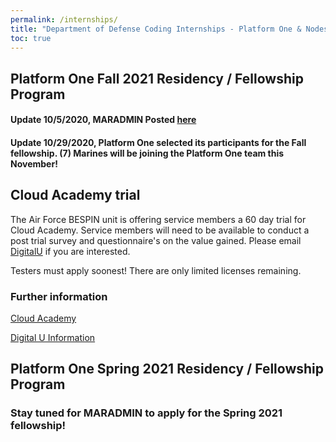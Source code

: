 ```yaml
---
permalink: /internships/
title: "Department of Defense Coding Internships - Platform One & Nodes"
toc: true
---
```




## Platform One Fall 2021 Residency / Fellowship Program

#### Update 10/5/2020, MARADMIN Posted [here](https://www.marines.mil/News/Messages/Messages-Display/Article/2371787/department-of-defense-platform-one-fellowship-opportunity/)
#### Update 10/29/2020, Platform One selected its participants for the Fall fellowship.  (7) Marines will be joining the Platform One team this November!

##  Cloud Academy trial 

The Air Force BESPIN unit is offering service members a 60 day trial for Cloud Academy. 
Service members will need to be available to conduct a post trial survey and questionnaire's on the value gained.
Please email [DigitalU](mailto:peyton.cleveland.1@us.af.mil) if you are interested.

Testers must apply soonest! There are only limited licenses remaining.

### Further information

[Cloud Academy](https://cloudacademy.com/)

[Digital U Information](https://www.fedscoop.com/air-forces-digital-university-free-technical-training/)

##  Platform One Spring 2021 Residency / Fellowship Program

### Stay tuned for MARADMIN to apply for the Spring 2021 fellowship!

